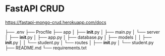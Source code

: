 # FastAPI CRUD

https://fastapi-mongo-crud.herokuapp.com/docs

├── .env
├── Procfile 
├── app
│   ├── __init__.py
│   ├── main.py
│   └── server
│       ├── __init__.py
│       ├── app.py
│       ├── database.py
│       ├── models
│       │   ├── __init__.py
│       │   └── student.py
│       └── routes
│           ├── __init__.py
│           └── student.py
├── README.md
└── requirements.txt
